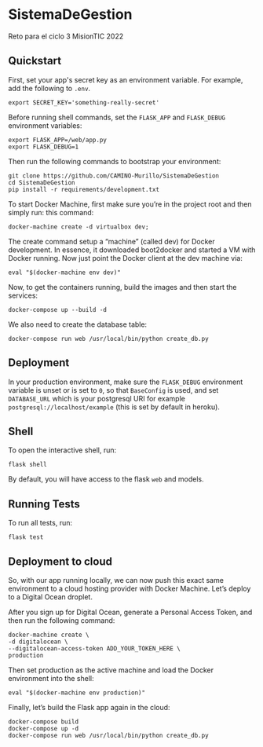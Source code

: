 # SistemaDeGestion
Reto para el ciclo 3 MisionTIC 2022

Quickstart
----------


First, set your app's secret key as an environment variable. For example,
add the following to ``.env``.

    export SECRET_KEY='something-really-secret'

Before running shell commands, set the ``FLASK_APP`` and ``FLASK_DEBUG``
environment variables:

    export FLASK_APP=/web/app.py
    export FLASK_DEBUG=1

Then run the following commands to bootstrap your environment:

    git clone https://github.com/CAMINO-Murillo/SistemaDeGestion
    cd SistemaDeGestion
    pip install -r requirements/development.txt


To start Docker Machine, first make sure you’re in the project root and then simply run:
this command:

    docker-machine create -d virtualbox dev;

The create command setup a “machine” (called dev) for Docker development.
In essence, it downloaded boot2docker and started a VM with Docker running.
Now just point the Docker client at the dev machine via:

    eval "$(docker-machine env dev)"

Now, to get the containers running, build the images and then start the services:

    docker-compose up --build -d

We also need to create the database table:

    docker-compose run web /usr/local/bin/python create_db.py

Deployment
----------

In your production environment, make sure the ``FLASK_DEBUG`` environment
variable is unset or is set to ``0``, so that ``BaseConfig`` is used, and
set ``DATABASE_URL`` which is your postgresql URI for example
``postgresql://localhost/example`` (this is set by default in heroku).


Shell
-----

To open the interactive shell, run:

    flask shell

By default, you will have access to the flask ``web`` and models.


Running Tests
-------------

To run all tests, run:

    flask test


Deployment to cloud
----------

So, with our app running locally, we can now push this exact same environment to a cloud hosting provider with Docker Machine.
Let’s deploy to a Digital Ocean droplet.

After you sign up for Digital Ocean, generate a Personal Access Token, and then run the following command:

    docker-machine create \
    -d digitalocean \
    --digitalocean-access-token ADD_YOUR_TOKEN_HERE \
    production

Then set production as the active machine and load the Docker environment into the shell:

    eval "$(docker-machine env production)"

Finally, let’s build the Flask app again in the cloud:

    docker-compose build
    docker-compose up -d
    docker-compose run web /usr/local/bin/python create_db.py
